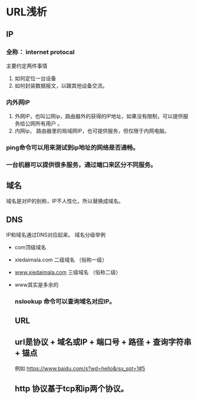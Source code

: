 

# URL浅析

## IP  
### 全称： internet protocal
主要约定两件事情
1. 如何定位一台设备
2.  如何封装数据报文，以跟其他设备交流。
### 内外网IP

1. 外网IP，也叫公网ip，路由器外的获得的IP地址，如果没有限制，可以提供服务给公网所有用户 。
2. 内网ip， 路由器里的局域网IP，也可提供服务，但仅限于内网电脑。

### ping命令可以用来测试到ip地址的网络是否通畅。

### 一台机器可以提供很多服务，通过端口来区分不同服务。

## 域名
域名是对IP的别称，IP不人性化，所以替换成域名。

## DNS
IP和域名通过DNS对应起来。
域名分级举例
* com顶级域名
* xiedaimala.com 二级域名 （俗称一级）
* www.xiedaimala.com 三级域名 （俗称二级）
* www其实是多余的 
  
  ### nslookup 命令可以查询域名对应IP。

  ## URL
  ## url是协议 + 域名或IP + 端口号 + 路径 + 查询字符串 + 锚点 
  例如  https://www.baidu.com/s?wd=hello&rsv_spt=1#5
  ## http 协议基于tcp和ip两个协议。
